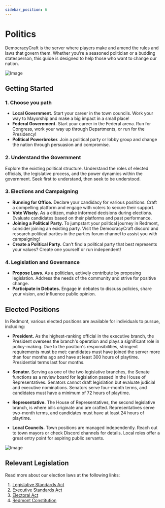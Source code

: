 ```yaml
---
sidebar_position: 6
---
```


# Politics

DemocracyCraft is the server where players make and amend the rules and laws that govern them. Whether you're a seasoned politician or a budding statesperson, this guide is designed to help those who want to change our nation.

![Image](https://media.discordapp.net/attachments/838356841217916989/1165665152746668114/2021-02-15_12.15.42.png?ex=6547ad45&is=65353845&hm=9d342ff6cb0539e3dee200be52bf5de24c4ed85d10a9d9799906f216e9d959dc&=&width=1266&height=671)

## Getting Started

### 1. Choose you path
- **Local Government.** Start your career in the town councils. Work your way to Mayorship and make a big impact in a small place!
- **Federal Government.** Start your career in the Federal arena. Run for Congress, work your way up through Departments, or run for the Presidency! 
- **Political Powerbroker.** Join a political party or lobby group and change the nation through persuasion and compromise.

### 2. Understand the Government
Explore the existing political structure. Understand the roles of elected officials, the legislative process, and the power dynamics within the government. Seek first to understand, then seek to be understood.

### 3. Elections and Campaigning
- **Running for Office.** Declare your candidacy for various positions. Craft a compelling platform and engage with voters to secure their support.
- **Vote Wisely.** As a citizen, make informed decisions during elections. Evaluate candidates based on their platforms and past performance.
- **Joining a Political Party.** To jumpstart your political journey in Redmont, consider joining an existing party. Visit the DemocracyCraft discord and research political parties in the parties forum channel to assist you with campaigning! 
- **Create a Political Party.** Can't find a political party that best represents your values? Create one yourself or run independent!
 
### 4. Legislation and Governance
- **Propose Laws.** As a politician, actively contribute by proposing legislation. Address the needs of the community and strive for positive change.
- **Participate in Debates.** Engage in debates to discuss policies, share your vision, and influence public opinion.

## Elected Positions

In Redmont, various elected positions are available for individuals to pursue, including:

- **President.** As the highest-ranking official in the executive branch, the President oversees the branch's operation and plays a significant role in policy-making. Due to the position's responsibilities, stringent requirements must be met: candidates must have joined the server more than four months ago and have at least 300 hours of playtime. Presidential terms last four months.

- **Senator.** Serving as one of the two legislative branches, the Senate functions as a review board for legislation passed in the House of Representatives. Senators cannot draft legislation but evaluate judicial and executive nominations. Senators serve four-month terms, and candidates must have a minimum of 72 hours of playtime.

- **Representative.** The House of Representatives, the second legislative branch, is where bills originate and are crafted. Representatives serve two-month terms, and candidates must have at least 24 hours of playtime.

- **Local Councils.** Town positions are managed independently. Reach out to town mayors or check Discord channels for details. Local roles offer a great entry point for aspiring public servants.

![Image](https://media.discordapp.net/attachments/838356841217916989/1165665151068946482/2021-02-14_15.04.32.png?ex=6547ad45&is=65353845&hm=a9726dbbe290b5bd1cc3018d391dacb03df853004de56218af3963cf5429c7c4&=&width=1266&height=671)

## Relevant Legislation

Read more about our election laws at the following links:

1. [Legislative Standards Act](https://www.democracycraft.net/threads/legislative-standards-act.5478/)
2. [Executive Standards Act](https://www.democracycraft.net/threads/executive-standards-act.5441/)
3. [Electoral Act](https://www.democracycraft.net/threads/electoral-act.5428/)
4. [Redmont Constitution](https://www.democracycraft.net/threads/constitution.6/#post-6)



